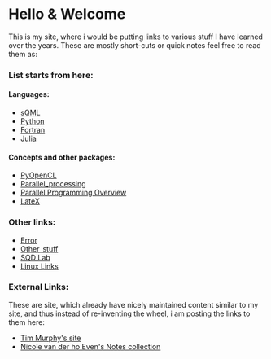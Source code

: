 
# Hello & Welcome

This is my site, where i would be putting links to various stuff I have learned over the years. These are mostly short-cuts or quick notes 
feel free to read them as:

### List starts from here:

#### Languages:   

* [sQML](./sQML/readme.md)
* [Python](./python/readme.md)
* [Fortran](./fortran/readme.md)
* [Julia](./julia/readme.md)

#### Concepts and other packages:
     
* [PyOpenCL](./pyopencl/readme.md)
* [Parallel_processing](./Parallel_processing/readme.md)
* [Parallel Programming Overview](https://docs.uabgrid.uab.edu/w/images/9/9d/Introduction_to_GPU_Computing.pdf)
* [LateX](./latex/readme.md)

### Other links:    

* [Error](./Error/readme.md)
* [Other_stuff](./others/readme.md)
* [SQD Lab](./sqd_lab/readme.md)
* [Linux Links](./linux_stuff/readme.md)

### External Links:  
    
These are site, which already have nicely maintained content similar to my site, and thus instead of re-inventing the wheel, i am posting 
the links to them here:     

* [Tim Murphy's site](http://timmurphy.org/)
* [Nicole van der ho Even's Notes collection](https://notes.nicolevanderhoeven.com/Fork+My+Brain)

